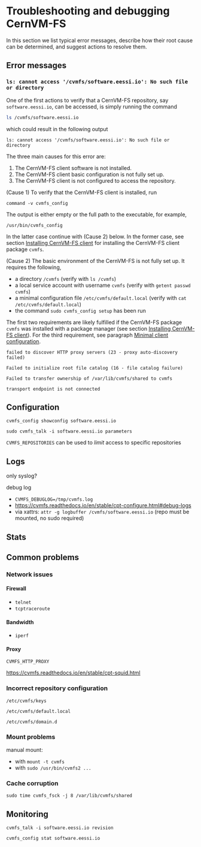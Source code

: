 # Troubleshooting and debugging CernVM-FS

<!-- only client-side, assumption is that CernVM-FS replica servers and proxy
servers are working correctly (?) -->

In this section we list typical error messages, describe how their root cause
can be determined, and suggest actions to resolve them.

## Error messages

### `ls: cannot access '/cvmfs/software.eessi.io': No such file or directory`

One of the first actions to verify that a CernVM-FS repository, say
`software.eessi.io`, can be accessed, is simply running the command
```bash
ls /cvmfs/software.eessi.io
```
which could result in the following output
```
ls: cannot access '/cvmfs/software.eessi.io': No such file or directory
```

The three main causes for this error are:
1. The CernVM-FS client software is not installed.
2. The CernVM-FS client basic configuration is not fully set up.
3. The CernVM-FS client is not configured to access the repository.

(Cause 1) To verify that the CernVM-FS client is installed, run
``` { .bash .copy }
command -v cvmfs_config
```
The output is either empty or the full path to the executable, for example,
```
/usr/bin/cvmfs_config
```
In the latter case continue with (Cause 2) below. In the former case, see
section [Installing CernVM-FS client](access/client/#installing-cernvm-fs-client)
for installing the CernVM-FS client package `cvmfs`.

(Cause 2) The basic environment of the CernVM-FS is not fully set up. It
requires the following,
- a directory `/cvmfs` (verify with `ls /cvmfs`)
- a local service account with username `cvmfs` (verify with `getent passwd
  cvmfs`)
- a minimal configuration file `/etc/cvmfs/default.local` (verify with `cat
  /etc/cvmfs/default.local`)
- the command `sudo cvmfs_config setup` has been run

The first two requirements are likely fulfilled if the CernVM-FS package
`cvmfs` was installed with a package manager (see section [Installing CernVM-FS
client](access/client/#installing-cernvm-fs-client)). For the third
requirement, see paragraph [Minimal client configuration](access/client/#minimal_configuration).


```
failed to discover HTTP proxy servers (23 - proxy auto-discovery failed)
```

```
Failed to initialize root file catalog (16 - file catalog failure)
```

```
Failed to transfer ownership of /var/lib/cvmfs/shared to cvmfs
```

```
transport endpoint is not connected
```

## Configuration

```
cvmfs_config showconfig software.eessi.io
```

```
sudo cvmfs_talk -i software.eessi.io parameters
```

`CVMFS_REPOSITORIES` can be used to *limit* access to specific repositories

## Logs

only syslog?

debug log
- `CVMFS_DEBUGLOG=/tmp/cvmfs.log`
- https://cvmfs.readthedocs.io/en/stable/cpt-configure.html#debug-logs
- via xattrs: `attr -g logbuffer /cvmfs/software.eessi.io` (repo must be mounted, no sudo required)


## Stats

## Common problems

### Network issues

#### Firewall

- `telnet`
- `tcptraceroute`

#### Bandwidth

- `iperf`

#### Proxy

`CVMFS_HTTP_PROXY`

https://cvmfs.readthedocs.io/en/stable/cpt-squid.html

### Incorrect repository configuration

`/etc/cvmfs/keys`

`/etc/cvmfs/default.local`

`/etc/cvmfs/domain.d`

### Mount problems

manual mount:

- with `mount -t cvmfs`
- with `sudo /usr/bin/cvmfs2 ...`

### Cache corruption

```
sudo time cvmfs_fsck -j 8 /var/lib/cvmfs/shared
```

## Monitoring

```
cvmfs_talk -i software.eessi.io revision
```

```
cvmfs_config stat software.eessi.io
```
